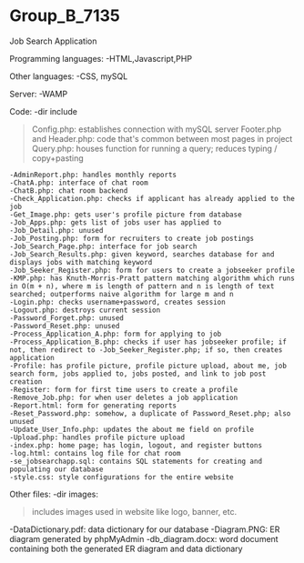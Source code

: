 # Group_B_7135
Job Search Application

Programming languages:
-HTML,Javascript,PHP

Other languages:
-CSS, mySQL

Server:
-WAMP

Code:
-dir include
  >Config.php: establishes connection with mySQL server
  >Footer.php and Header.php: code that's common between most pages in project
  >Query.php: houses function for running a query; reduces typing / copy+pasting

    -AdminReport.php: handles monthly reports
    -ChatA.php: interface of chat room
    -ChatB.php: chat room backend
    -Check_Application.php: checks if applicant has already applied to the job
    -Get_Image.php: gets user's profile picture from database
    -Job_Apps.php: gets list of jobs user has applied to
    -Job_Detail.php: unused
    -Job_Posting.php: form for recruiters to create job postings
    -Job_Search_Page.php: interface for job search
    -Job_Search_Results.php: given keyword, searches database for and displays jobs with matching keyword
    -Job_Seeker_Register.php: form for users to create a jobseeker profile
    -KMP.php: has Knuth-Morris-Pratt pattern matching algorithm which runs in O(m + n), where m is length of pattern and n is length of text searched; outperforms naive algorithm for large m and n
    -Login.php: checks username+password, creates session
    -Logout.php: destroys current session
    -Password_Forget.php: unused
    -Password_Reset.php: unused
    -Process_Application_A.php: form for applying to job
    -Process_Application_B.php: checks if user has jobseeker profile; if not, then redirect to -Job_Seeker_Register.php; if so, then creates application
    -Profile: has profile picture, profile picture upload, about me, job search form, jobs applied to, jobs posted, and link to job post creation
    -Register: form for first time users to create a profile
    -Remove_Job.php: for when user deletes a job application
    -Report.html: form for generating reports
    -Reset_Password.php: somehow, a duplicate of Password_Reset.php; also unused
    -Update_User_Info.php: updates the about me field on profile
    -Upload.php: handles profile picture upload
    -index.php: home page; has login, logout, and register buttons
    -log.html: contains log file for chat room
    -se_jobsearchapp.sql: contains SQL statements for creating and populating our database
    -style.css: style configurations for the entire website

Other files:
-dir images:
  > includes images used in website like logo, banner, etc.
 
-DataDictionary.pdf: data dictionary for our database
-Diagram.PNG: ER diagram generated by phpMyAdmin
-db_diagram.docx: word document containing both the generated ER diagram and data dictionary
  
  
  
